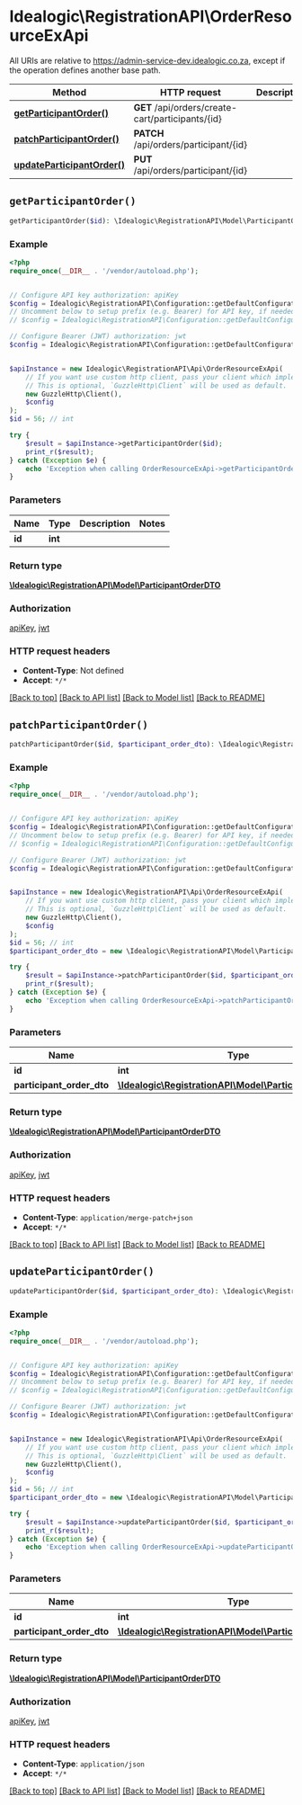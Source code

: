 # Idealogic\RegistrationAPI\OrderResourceExApi

All URIs are relative to https://admin-service-dev.idealogic.co.za, except if the operation defines another base path.

| Method | HTTP request | Description |
| ------------- | ------------- | ------------- |
| [**getParticipantOrder()**](OrderResourceExApi.md#getParticipantOrder) | **GET** /api/orders/create-cart/participants/{id} |  |
| [**patchParticipantOrder()**](OrderResourceExApi.md#patchParticipantOrder) | **PATCH** /api/orders/participant/{id} |  |
| [**updateParticipantOrder()**](OrderResourceExApi.md#updateParticipantOrder) | **PUT** /api/orders/participant/{id} |  |


## `getParticipantOrder()`

```php
getParticipantOrder($id): \Idealogic\RegistrationAPI\Model\ParticipantOrderDTO
```



### Example

```php
<?php
require_once(__DIR__ . '/vendor/autoload.php');


// Configure API key authorization: apiKey
$config = Idealogic\RegistrationAPI\Configuration::getDefaultConfiguration()->setApiKey('X-API-KEY', 'YOUR_API_KEY');
// Uncomment below to setup prefix (e.g. Bearer) for API key, if needed
// $config = Idealogic\RegistrationAPI\Configuration::getDefaultConfiguration()->setApiKeyPrefix('X-API-KEY', 'Bearer');

// Configure Bearer (JWT) authorization: jwt
$config = Idealogic\RegistrationAPI\Configuration::getDefaultConfiguration()->setAccessToken('YOUR_ACCESS_TOKEN');


$apiInstance = new Idealogic\RegistrationAPI\Api\OrderResourceExApi(
    // If you want use custom http client, pass your client which implements `GuzzleHttp\ClientInterface`.
    // This is optional, `GuzzleHttp\Client` will be used as default.
    new GuzzleHttp\Client(),
    $config
);
$id = 56; // int

try {
    $result = $apiInstance->getParticipantOrder($id);
    print_r($result);
} catch (Exception $e) {
    echo 'Exception when calling OrderResourceExApi->getParticipantOrder: ', $e->getMessage(), PHP_EOL;
}
```

### Parameters

| Name | Type | Description  | Notes |
| ------------- | ------------- | ------------- | ------------- |
| **id** | **int**|  | |

### Return type

[**\Idealogic\RegistrationAPI\Model\ParticipantOrderDTO**](../Model/ParticipantOrderDTO.md)

### Authorization

[apiKey](../../README.md#apiKey), [jwt](../../README.md#jwt)

### HTTP request headers

- **Content-Type**: Not defined
- **Accept**: `*/*`

[[Back to top]](#) [[Back to API list]](../../README.md#endpoints)
[[Back to Model list]](../../README.md#models)
[[Back to README]](../../README.md)

## `patchParticipantOrder()`

```php
patchParticipantOrder($id, $participant_order_dto): \Idealogic\RegistrationAPI\Model\ParticipantOrderDTO
```



### Example

```php
<?php
require_once(__DIR__ . '/vendor/autoload.php');


// Configure API key authorization: apiKey
$config = Idealogic\RegistrationAPI\Configuration::getDefaultConfiguration()->setApiKey('X-API-KEY', 'YOUR_API_KEY');
// Uncomment below to setup prefix (e.g. Bearer) for API key, if needed
// $config = Idealogic\RegistrationAPI\Configuration::getDefaultConfiguration()->setApiKeyPrefix('X-API-KEY', 'Bearer');

// Configure Bearer (JWT) authorization: jwt
$config = Idealogic\RegistrationAPI\Configuration::getDefaultConfiguration()->setAccessToken('YOUR_ACCESS_TOKEN');


$apiInstance = new Idealogic\RegistrationAPI\Api\OrderResourceExApi(
    // If you want use custom http client, pass your client which implements `GuzzleHttp\ClientInterface`.
    // This is optional, `GuzzleHttp\Client` will be used as default.
    new GuzzleHttp\Client(),
    $config
);
$id = 56; // int
$participant_order_dto = new \Idealogic\RegistrationAPI\Model\ParticipantOrderDTO(); // \Idealogic\RegistrationAPI\Model\ParticipantOrderDTO

try {
    $result = $apiInstance->patchParticipantOrder($id, $participant_order_dto);
    print_r($result);
} catch (Exception $e) {
    echo 'Exception when calling OrderResourceExApi->patchParticipantOrder: ', $e->getMessage(), PHP_EOL;
}
```

### Parameters

| Name | Type | Description  | Notes |
| ------------- | ------------- | ------------- | ------------- |
| **id** | **int**|  | |
| **participant_order_dto** | [**\Idealogic\RegistrationAPI\Model\ParticipantOrderDTO**](../Model/ParticipantOrderDTO.md)|  | |

### Return type

[**\Idealogic\RegistrationAPI\Model\ParticipantOrderDTO**](../Model/ParticipantOrderDTO.md)

### Authorization

[apiKey](../../README.md#apiKey), [jwt](../../README.md#jwt)

### HTTP request headers

- **Content-Type**: `application/merge-patch+json`
- **Accept**: `*/*`

[[Back to top]](#) [[Back to API list]](../../README.md#endpoints)
[[Back to Model list]](../../README.md#models)
[[Back to README]](../../README.md)

## `updateParticipantOrder()`

```php
updateParticipantOrder($id, $participant_order_dto): \Idealogic\RegistrationAPI\Model\ParticipantOrderDTO
```



### Example

```php
<?php
require_once(__DIR__ . '/vendor/autoload.php');


// Configure API key authorization: apiKey
$config = Idealogic\RegistrationAPI\Configuration::getDefaultConfiguration()->setApiKey('X-API-KEY', 'YOUR_API_KEY');
// Uncomment below to setup prefix (e.g. Bearer) for API key, if needed
// $config = Idealogic\RegistrationAPI\Configuration::getDefaultConfiguration()->setApiKeyPrefix('X-API-KEY', 'Bearer');

// Configure Bearer (JWT) authorization: jwt
$config = Idealogic\RegistrationAPI\Configuration::getDefaultConfiguration()->setAccessToken('YOUR_ACCESS_TOKEN');


$apiInstance = new Idealogic\RegistrationAPI\Api\OrderResourceExApi(
    // If you want use custom http client, pass your client which implements `GuzzleHttp\ClientInterface`.
    // This is optional, `GuzzleHttp\Client` will be used as default.
    new GuzzleHttp\Client(),
    $config
);
$id = 56; // int
$participant_order_dto = new \Idealogic\RegistrationAPI\Model\ParticipantOrderDTO(); // \Idealogic\RegistrationAPI\Model\ParticipantOrderDTO

try {
    $result = $apiInstance->updateParticipantOrder($id, $participant_order_dto);
    print_r($result);
} catch (Exception $e) {
    echo 'Exception when calling OrderResourceExApi->updateParticipantOrder: ', $e->getMessage(), PHP_EOL;
}
```

### Parameters

| Name | Type | Description  | Notes |
| ------------- | ------------- | ------------- | ------------- |
| **id** | **int**|  | |
| **participant_order_dto** | [**\Idealogic\RegistrationAPI\Model\ParticipantOrderDTO**](../Model/ParticipantOrderDTO.md)|  | |

### Return type

[**\Idealogic\RegistrationAPI\Model\ParticipantOrderDTO**](../Model/ParticipantOrderDTO.md)

### Authorization

[apiKey](../../README.md#apiKey), [jwt](../../README.md#jwt)

### HTTP request headers

- **Content-Type**: `application/json`
- **Accept**: `*/*`

[[Back to top]](#) [[Back to API list]](../../README.md#endpoints)
[[Back to Model list]](../../README.md#models)
[[Back to README]](../../README.md)
